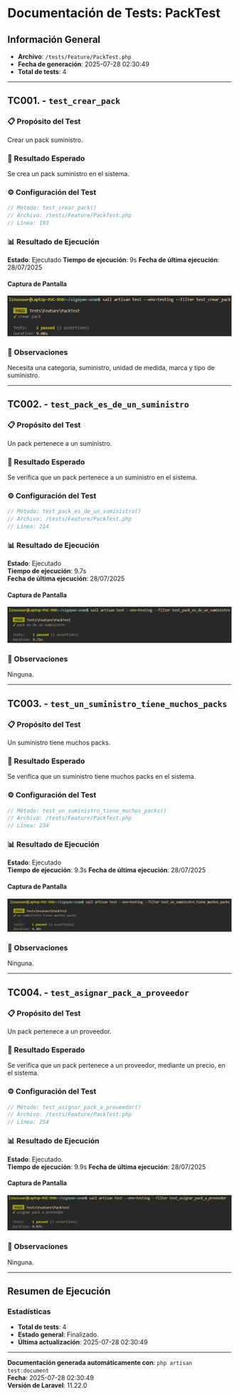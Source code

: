 # Documentación de Tests: PackTest

## Información General
- **Archivo**: `/tests/Feature/PackTest.php`
- **Fecha de generación**: 2025-07-28 02:30:49
- **Total de tests**: 4

---

## TC001. - `test_crear_pack`

### 📋 Propósito del Test
Crear un pack suministro.

### 🎯 Resultado Esperado
Se crea un pack suministro en el sistema.

### ⚙️ Configuración del Test
```php
// Método: test_crear_pack()
// Archivo: /tests/Feature/PackTest.php
// Línea: 193
```

### 📊 Resultado de Ejecución
**Estado**: Ejecutado 
**Tiempo de ejecución**: 9s 
**Fecha de última ejecución**: 28/07/2025

#### Captura de Pantalla
![Test Result Screenshot](screenshots/pack_test_001_result.png)

### 📝 Observaciones
Necesita una categoria, suministro, unidad de medida, marca y tipo de suministro.

---

## TC002. - `test_pack_es_de_un_suministro`

### 📋 Propósito del Test
Un pack pertenece a un suministro.

### 🎯 Resultado Esperado
Se verifica que un pack pertenece a un suministro en el sistema.

### ⚙️ Configuración del Test
```php
// Método: test_pack_es_de_un_suministro()
// Archivo: /tests/Feature/PackTest.php
// Línea: 214
```

### 📊 Resultado de Ejecución
**Estado**: Ejecutado  
**Tiempo de ejecución**: 9.7s  
**Fecha de última ejecución**: 28/07/2025  

#### Captura de Pantalla
![Test Result Screenshot](screenshots/pack_test_002_result.png)

### 📝 Observaciones
Ninguna.

---

## TC003. - `test_un_suministro_tiene_muchos_packs`

### 📋 Propósito del Test
Un suministro tiene muchos packs.

### 🎯 Resultado Esperado
Se verifica que un suministro tiene muchos packs en el sistema.

### ⚙️ Configuración del Test
```php
// Método: test_un_suministro_tiene_muchos_packs()
// Archivo: /tests/Feature/PackTest.php
// Línea: 234
```

### 📊 Resultado de Ejecución
**Estado**: Ejecutado  
**Tiempo de ejecución**: 9.3s 
**Fecha de última ejecución**: 28/07/2025

#### Captura de Pantalla
![Test Result Screenshot](screenshots/pack_test_003_result.png)

### 📝 Observaciones
Ninguna.

---

## TC004. - `test_asignar_pack_a_proveedor`

### 📋 Propósito del Test
Un pack pertenece a un proveedor.

### 🎯 Resultado Esperado
Se verifica que un pack pertenece a un proveedor, mediante un precio, en el sistema.

### ⚙️ Configuración del Test
```php
// Método: test_asignar_pack_a_proveedor()
// Archivo: /tests/Feature/PackTest.php
// Línea: 254
```

### 📊 Resultado de Ejecución
**Estado**: Ejecutado.  
**Tiempo de ejecución**: 9.9s 
**Fecha de última ejecución**: 28/07/2025  

#### Captura de Pantalla
![Test Result Screenshot](screenshots/pack_test_004_result.png)

### 📝 Observaciones
Ninguna.

---

## Resumen de Ejecución

### Estadísticas
- **Total de tests**: 4
- **Estado general**: Finalizado.
- **Última actualización**: 2025-07-28 02:30:49

---

**Documentación generada automáticamente con**: `php artisan test:document`  
**Fecha**: 2025-07-28 02:30:49  
**Versión de Laravel**: 11.22.0  
